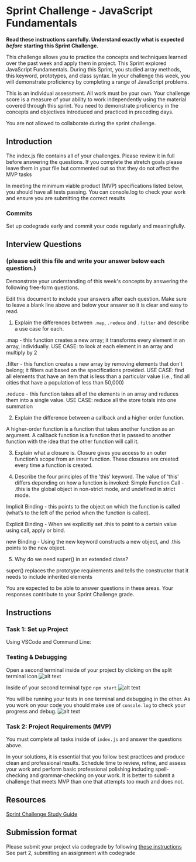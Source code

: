 # Sprint Challenge - JavaScript Fundamentals

**Read these instructions carefully. Understand exactly what is expected _before_ starting this Sprint Challenge.**

This challenge allows you to practice the concepts and techniques learned over the past week and apply them in project. This Sprint explored JavaScript Fundamentals. During this Sprint, you studied array methods, this keyword, prototypes, and class syntax. In your challenge this week, you will demonstrate proficiency by completing a range of JavaScript problems.

This is an individual assessment. All work must be your own. Your challenge score is a measure of your ability to work independently using the material covered through this sprint. You need to demonstrate proficiency in the concepts and objectives introduced and practiced in preceding days.

You are not allowed to collaborate during the sprint challenge. 

## Introduction

The index.js file contains all of your challenges. Please review it in full before answering the questions. If you complete the stretch goals please leave them in your file but commented out so that they do not affect the MVP tasks 

In meeting the minimum viable product (MVP) specifications listed below, you should have all tests passing. You can console.log to check your work and ensure you are submitting the correct results 

### Commits

Set up codegrade early and commit your code regularly and meaningfully. 

## Interview Questions
### (please edit this file and write your answer below each question.)
Demonstrate your understanding of this week's concepts by answering the following free-form questions.

Edit this document to include your answers after each question. Make sure to leave a blank line above and below your answer so it is clear and easy to read.

1. Explain the differences between `.map`, `.reduce` and `.filter` and describe a use case for each. 

.map - this function creates a new array; it transforms every element in an array, individually. USE CASE: to look at each element in an array and multiply by 2

.filter - this function creates a new array by removing elements that don't belong; it filters out based on the specifications provided. USE CASE: find all elements that have an item that is less than a particular value (i.e., find all cities that have a population of less than 50,000)

.reduce - this function takes all of the elements in an array and reduces them into a single value. USE CASE: reduce all the store totals into one summation

2. Explain the difference between a callback and a higher order function.

A higher-order function is a function that takes another function as an argument. A callback function is a function that is passed to another function with the idea that the other function will call it.

3. Explain what a closure is.
Closure gives you access to an outer function’s scope from an inner function. These closures are created every time a function is created.

4. Describe the four principles of the 'this' keyword.
The value of 'this' differs depending on how a function is invoked:
Simple Function Call - .this is the global object in non-strict mode, and undefined in strict mode.

Implicit Binding - this points to the object on which the function is called (what’s to the left of the period when the function is called).

Explicit Binding - When we explicitly set .this to point to a certain value using call, apply or bind.

new Binding - Using the new keyword constructs a new object, and .this points to the new object.


5. Why do we need super() in an extended class?

super() replaces the prototype requirements and tells the constructor that it needs to include inherited elements

You are expected to be able to answer questions in these areas. Your responses contribute to your Sprint Challenge grade. 

## Instructions

### Task 1: Set up Project

Using VSCode and Command Line:


<!-- 1. Fork the repo
2. Go into canvas and connect your reop to codegrade
3. Clone your forked version of the repo
4. DO NOT CREATE A BRANCH. You will be pushing your changes to the main/master today
5. cd into your repo
6. open the terminal in your vs code and type `npm install`
7. next type `npm run test` in your terminal
8. Complete your work making regular commits to main/ master your codegrade score will update each time you make a push. -->


### Testing & Debugging

Open a second terminal inside of your project by clicking on the split terminal icon
![alt text](assets/split_terminal.png "Split Terminal")

Inside of your second terminal type `npm start` 
![alt text](assets/npm_start.png "type npm start")

You will be running your tests in one terminal and debugging in the other. As you work on your code you should make use of `console.log` to check your progress and debug.
![alt text](assets/tests_debug_terminal_final.png "your terminal should look like this")

### Task 2: Project Requirements (MVP)

You must complete all tasks inside of `index.js` and answer the questions above.

In your solutions, it is essential that you follow best practices and produce clean and professional results. Schedule time to review, refine, and assess your work and perform basic professional polishing including spell-checking and grammar-checking on your work. It is better to submit a challenge that meets MVP than one that attempts too much and does not.

## Resources
 
 [Sprint Challenge Study Guide](https://www.notion.so/lambdaschool/Unit-1-Sprint-3-Study-Guide-033a9a00659a4ef98c12eb97e49a6110)

## Submission format

Please submit your project via codegrade by following [these instructions](https://lambdaschool.notion.site/lambdaschool/Lambda-School-Git-Flow-Step-by-step-269f68ae3bf64eb689a8328715a179f9) See part 2, submitting an assignment with codegrade
